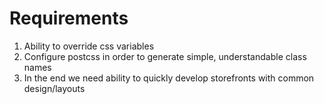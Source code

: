 # Requirements


1. Ability to override css variables
2. Configure postcss in order to generate simple, understandable class names
3. In the end we need ability to quickly develop storefronts with common design/layouts